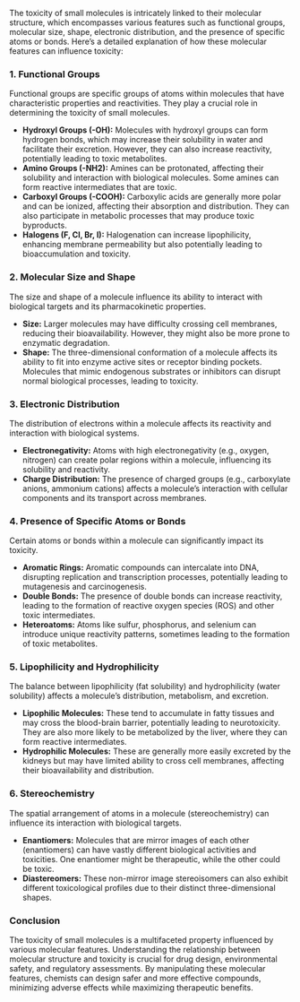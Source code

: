 The toxicity of small molecules is intricately linked to their molecular structure, which encompasses various features such as functional groups, molecular size, shape, electronic distribution, and the presence of specific atoms or bonds. Here’s a detailed explanation of how these molecular features can influence toxicity:

### 1. Functional Groups
Functional groups are specific groups of atoms within molecules that have characteristic properties and reactivities. They play a crucial role in determining the toxicity of small molecules.

- **Hydroxyl Groups (-OH):** Molecules with hydroxyl groups can form hydrogen bonds, which may increase their solubility in water and facilitate their excretion. However, they can also increase reactivity, potentially leading to toxic metabolites.
- **Amino Groups (-NH2):** Amines can be protonated, affecting their solubility and interaction with biological molecules. Some amines can form reactive intermediates that are toxic.
- **Carboxyl Groups (-COOH):** Carboxylic acids are generally more polar and can be ionized, affecting their absorption and distribution. They can also participate in metabolic processes that may produce toxic byproducts.
- **Halogens (F, Cl, Br, I):** Halogenation can increase lipophilicity, enhancing membrane permeability but also potentially leading to bioaccumulation and toxicity.

### 2. Molecular Size and Shape
The size and shape of a molecule influence its ability to interact with biological targets and its pharmacokinetic properties.

- **Size:** Larger molecules may have difficulty crossing cell membranes, reducing their bioavailability. However, they might also be more prone to enzymatic degradation.
- **Shape:** The three-dimensional conformation of a molecule affects its ability to fit into enzyme active sites or receptor binding pockets. Molecules that mimic endogenous substrates or inhibitors can disrupt normal biological processes, leading to toxicity.

### 3. Electronic Distribution
The distribution of electrons within a molecule affects its reactivity and interaction with biological systems.

- **Electronegativity:** Atoms with high electronegativity (e.g., oxygen, nitrogen) can create polar regions within a molecule, influencing its solubility and reactivity.
- **Charge Distribution:** The presence of charged groups (e.g., carboxylate anions, ammonium cations) affects a molecule’s interaction with cellular components and its transport across membranes.

### 4. Presence of Specific Atoms or Bonds
Certain atoms or bonds within a molecule can significantly impact its toxicity.

- **Aromatic Rings:** Aromatic compounds can intercalate into DNA, disrupting replication and transcription processes, potentially leading to mutagenesis and carcinogenesis.
- **Double Bonds:** The presence of double bonds can increase reactivity, leading to the formation of reactive oxygen species (ROS) and other toxic intermediates.
- **Heteroatoms:** Atoms like sulfur, phosphorus, and selenium can introduce unique reactivity patterns, sometimes leading to the formation of toxic metabolites.

### 5. Lipophilicity and Hydrophilicity
The balance between lipophilicity (fat solubility) and hydrophilicity (water solubility) affects a molecule’s distribution, metabolism, and excretion.

- **Lipophilic Molecules:** These tend to accumulate in fatty tissues and may cross the blood-brain barrier, potentially leading to neurotoxicity. They are also more likely to be metabolized by the liver, where they can form reactive intermediates.
- **Hydrophilic Molecules:** These are generally more easily excreted by the kidneys but may have limited ability to cross cell membranes, affecting their bioavailability and distribution.

### 6. Stereochemistry
The spatial arrangement of atoms in a molecule (stereochemistry) can influence its interaction with biological targets.

- **Enantiomers:** Molecules that are mirror images of each other (enantiomers) can have vastly different biological activities and toxicities. One enantiomer might be therapeutic, while the other could be toxic.
- **Diastereomers:** These non-mirror image stereoisomers can also exhibit different toxicological profiles due to their distinct three-dimensional shapes.

### Conclusion
The toxicity of small molecules is a multifaceted property influenced by various molecular features. Understanding the relationship between molecular structure and toxicity is crucial for drug design, environmental safety, and regulatory assessments. By manipulating these molecular features, chemists can design safer and more effective compounds, minimizing adverse effects while maximizing therapeutic benefits.